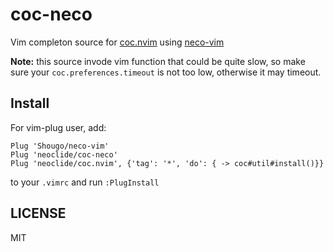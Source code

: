 # coc-neco

Vim completon source for [coc.nvim](https://github.com/neoclide/coc.nvim) using
[neco-vim](https://github.com/Shougo/neco-vim)

**Note:** this source invode vim function that could be quite slow, so make sure
your `coc.preferences.timeout` is not too low, otherwise it may timeout.

## Install

For vim-plug user, add:

```
Plug 'Shougo/neco-vim'
Plug 'neoclide/coc-neco'
Plug 'neoclide/coc.nvim', {'tag': '*', 'do': { -> coc#util#install()}}
```

to your `.vimrc` and run `:PlugInstall`

## LICENSE

MIT
